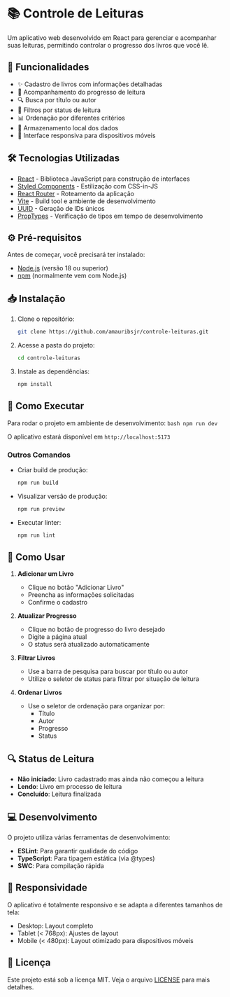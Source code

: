 # 📚 Controle de Leituras

Um aplicativo web desenvolvido em React para gerenciar e acompanhar suas leituras, permitindo controlar o progresso dos livros que você lê.

## 🚀 Funcionalidades

- ✨ Cadastro de livros com informações detalhadas
- 📖 Acompanhamento do progresso de leitura
- 🔍 Busca por título ou autor
- 🔄 Filtros por status de leitura
- 📊 Ordenação por diferentes critérios
- 💾 Armazenamento local dos dados
- 📱 Interface responsiva para dispositivos móveis

## 🛠️ Tecnologias Utilizadas

- [React](https://react.dev/) - Biblioteca JavaScript para construção de interfaces
- [Styled Components](https://styled-components.com/) - Estilização com CSS-in-JS
- [React Router](https://reactrouter.com/) - Roteamento da aplicação
- [Vite](https://vitejs.dev/) - Build tool e ambiente de desenvolvimento
- [UUID](https://github.com/uuidjs/uuid) - Geração de IDs únicos
- [PropTypes](https://www.npmjs.com/package/prop-types) - Verificação de tipos em tempo de desenvolvimento

## ⚙️ Pré-requisitos

Antes de começar, você precisará ter instalado:
- [Node.js](https://nodejs.org/) (versão 18 ou superior)
- [npm](https://www.npmjs.com/) (normalmente vem com Node.js)

## 📥 Instalação

1. Clone o repositório:
    ```bash
    git clone https://github.com/amauribsjr/controle-leituras.git
    ```

2. Acesse a pasta do projeto:
    ```bash
    cd controle-leituras
    ```

3. Instale as dependências:
    ```bash
    npm install
    ```

## 🚀 Como Executar

Para rodar o projeto em ambiente de desenvolvimento:
    ```bash
    npm run dev
    ```

O aplicativo estará disponível em `http://localhost:5173`

### Outros Comandos

- Criar build de produção:
    ```bash
    npm run build
    ```

- Visualizar versão de produção:
    ```bash
    npm run preview
    ```

- Executar linter:
    ```bash
    npm run lint
    ```
    
## 📱 Como Usar

1. **Adicionar um Livro**
   - Clique no botão "Adicionar Livro"
   - Preencha as informações solicitadas
   - Confirme o cadastro

2. **Atualizar Progresso**
   - Clique no botão de progresso do livro desejado
   - Digite a página atual
   - O status será atualizado automaticamente

3. **Filtrar Livros**
   - Use a barra de pesquisa para buscar por título ou autor
   - Utilize o seletor de status para filtrar por situação de leitura

4. **Ordenar Livros**
   - Use o seletor de ordenação para organizar por:
     - Título
     - Autor
     - Progresso
     - Status

## 🔍 Status de Leitura

- **Não iniciado**: Livro cadastrado mas ainda não começou a leitura
- **Lendo**: Livro em processo de leitura
- **Concluído**: Leitura finalizada

## 💻 Desenvolvimento

O projeto utiliza várias ferramentas de desenvolvimento:

- **ESLint**: Para garantir qualidade do código
- **TypeScript**: Para tipagem estática (via @types)
- **SWC**: Para compilação rápida

## 📱 Responsividade

O aplicativo é totalmente responsivo e se adapta a diferentes tamanhos de tela:
- Desktop: Layout completo
- Tablet (< 768px): Ajustes de layout
- Mobile (< 480px): Layout otimizado para dispositivos móveis

## 📜 Licença

Este projeto está sob a licença MIT. Veja o arquivo [LICENSE](LICENSE) para mais detalhes.
